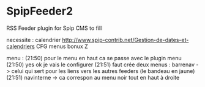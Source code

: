 SpipFeeder2
===========

RSS Feeder plugin for Spip CMS
to fill

necessite :
calendrier http://www.spip-contrib.net/Gestion-de-dates-et-calendriers
CFG
menus
bonux
Z

menu : 
(21:50) <maieul> pour le menu en haut ca se passe avec le plugin menu
(21:50) <ne0futur> yes ok je vais le configurer
(21:51) <maieul> faut crée deux menus : barrenav -> celui qui sert pour les liens vers les
                 autres feeders (le bandeau en jaune)
		 (21:51) <maieul> navinterne -> ca correspon au menu noir tout en haut à droite

